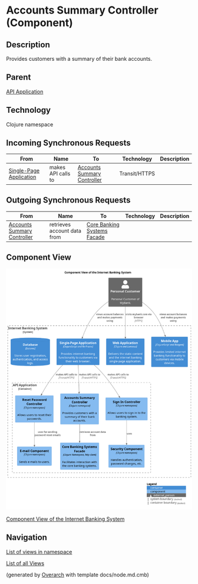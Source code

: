 
# Accounts Summary Controller (Component)
## Description
Provides customers with a summary of their bank accounts.

## Parent
[API Application](../../../mybank/digital-banking/internet-banking-system/api-application.md)

## Technology
Clojure namespace
## Incoming Synchronous Requests 
| From | Name | To | Technology | Description |
|---|---|---|---|---|
| [Single-Page Application](../../../mybank/digital-banking/internet-banking-system/single-page-app.md) | makes API calls to | [Accounts Summary Controller](../../../mybank/digital-banking/internet-banking-system/accounts-summary-controller.md) | Transit/HTTPS |  |
## Outgoing Synchronous Requests 
| From | Name | To | Technology | Description |
|---|---|---|---|---|
| [Accounts Summary Controller](../../../mybank/digital-banking/internet-banking-system/accounts-summary-controller.md) | retrieves account data from | [Core Banking Systems Facade](../../../mybank/digital-banking/internet-banking-system/core-banking-systems-facade.md) |  |  |

## Component View
![Component View of the Internet Banking System](../../../mybank/digital-banking/internet-banking-system/component-view.png)

[Component View of the Internet Banking System](../../../mybank/digital-banking/internet-banking-system/component-view.md)


## Navigation
[List of views in namespace](./views-in-namespace.md)

[List of all Views](../../../views.md)


(generated by [Overarch](https://github.com/soulspace-org/overarch) with template docs/node.md.cmb)
